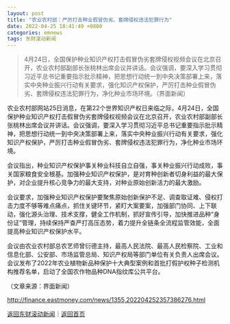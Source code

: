 ```yaml
---
layout: post
title: "农业农村部：严厉打击种业假冒伪劣、套牌侵权违法犯罪行为"
date: 2022-04-25 18:41:49 +0800
categories: emnews
tags: 东财滚动新闻
---
```

> 4月24日，全国保护种业知识产权打击假冒伪劣套牌侵权视频会议在北京召开，农业农村部副部长张桃林出席会议并讲话。会议强调，要深入学习贯彻习近平总书记重要指示批示精神，把思想行动统一到中央决策部署上来，落实中央种业振兴行动有关要求，强化知识产权保护，严厉打击种业假冒伪劣、套牌侵权违法犯罪行为，净化种业市场环境。（界面新闻）

<p>农业农村部网站25日消息，在第22个世界知识产权日来临之际，4月24日，全国保护种业知识产权打击假冒伪劣套牌侵权视频会议在北京召开，农业农村部副部长张桃林出席会议并讲话。会议强调，要深入学习贯彻习近平总书记重要指示批示精神，把思想行动统一到中央决策部署上来，落实中央种业振兴行动有关要求，强化知识产权保护，严厉打击种业假冒伪劣、套牌侵权违法犯罪行为，净化种业市场环境。</p>
 <p>会议指出，种业知识产权保护事关种业科技自立自强，事关种业振兴行动成败，事关国家粮食安全根基。加强种业知识产权保护，是对育种创新者切身利益的最大保护，对企业提升核心竞争力的最大支持，对种业原始创新活力的最大激励。</p>
 <p>会议要求，加强种业知识产权保护要聚焦原始创新保护不足、调查取证难、侵权打击力度不够等难点痛点，抓住关键环节，紧盯大案要案，加强部门协同、上下联动，强化源头治理、技术支撑，健全工作机制，抓好宣传引导，加快推进品种“身份证”管理，持续保持严查严打高压态势，着力提升全链条全流程监管效能，全面提高种业知识产权保护水平。</p>
 <p>会议由农业农村部总农艺师曾衍德主持，最高人民法院、最高人民检察院、工业和信息化部、公安部、市场监管总局、知识产权局等部门单位有关负责人出席会议。会议发布了2022年农业植物新品种保护十大典型案例和首批打假护权种子检测机构推荐名单，启动了全国农作物品种DNA指纹库公共平台。</p><p class="em_media">（文章来源：界面新闻）</p>

<http://finance.eastmoney.com/news/1355,202204252357386276.html>

[返回东财滚动新闻](//finews.withounder.com/emnews/)｜[返回首页](//finews.withounder.com/)